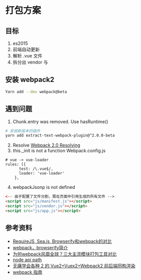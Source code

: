 # 打包方案
## 目标
1. es2015
2. 前端自动更新
3. 解析 .vue 文件
4. 拆分出 vendor 与 

## 安装 webpack2
```bash
Yarn add --dev webpack@beta
```

## 遇到问题
1. Chunk.entry was removed. Use hasRuntime()
```bash
# 安装新版本的插件
yarn add extract-text-webpack-plugin@^2.0.0-beta
```
2. Resolve
[Webpack 2.0 Resolving](https://github.com/webpack/webpack.js.org/issues/68)
3. this._init is not a function
Webpack.config.js
```
# vue -> vue-loader
rules: [{
      test: /\.vue$/,
      loader: 'vue-loader'
    },
```
4. webpackJsonp is not defined
```html
<-- 由于配置了文件分割，需在页面中引用生成的所有文件 -->
<script src="js/manifest.js"></script>
<script src="js/vendor.js"></script>
<script src="js/app.js"></script>
```

## 参考资料
- [RequireJS, Sea.js, Browserify和webpack的对比](https://github.com/boxizen/boxizen.github.io/issues/9)
- [webpack，browserify简介](http://tobeyouth.github.io/2014/09/15/webpack&browserify.html)
- [为何webpack风靡全球？三大主流模块打包工具对比](http://www.techug.com/webpack-requirejs-browserify)
- [node api path](https://nodejs.org/api/path.html)
- [无痛学会各种 2 的 Vue2+Vuex2+Webpack2 前后端同构渲染](https://segmentfault.com/a/1190000007244289)
- [webpack 指南](https://webpack.toobug.net/zh-cn/)